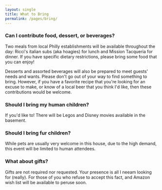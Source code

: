 ```yaml
---
layout: single
title: What to Bring
permalink: /pages/bring/
---
```


### Can I contribute food, dessert, or beverages?
Two meals from local Philly establishments will be available throughout the day: Ricci's italian subs (aka hoagies) for lunch and Mission Tacqueria for dinner. If you have specific dietary restrictions, please bring some food that you can enjoy!

Desserts and assorted beverages will also be prepared to meet guests' needs and wants. Please don't go out of your way to find something to bring. However, if you have a favorite recipe that you're looking for an excuse to make, or know of a local beer that you think I'd like, then these contributions would be welcome.

### Should I bring my human children?
If you'd like to! There will be Legos and Disney movies available in the basement. 

### Should I bring fur children?
While pets are usually very welcome in this house, due to the high demand, this event will be limited to human attendees. 

### What about gifts?
Gifts are not required nor requested. Your presence is all I neeam looking for (really). For those of you who refuse to accept this fact, and Amazon wish list will be available to peruse soon. 